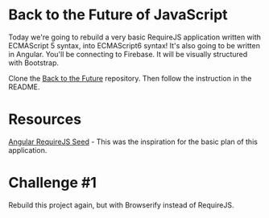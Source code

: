 # Back to the Future of JavaScript

Today we're going to rebuild a very basic RequireJS application written with ECMAScript 5 syntax, into ECMAScript6 syntax! It's also going to be written in Angular. You'll be connecting to Firebase. It will be visually structured with Bootstrap.

Clone the [Back to the Future](https://github.com/nashville-software-school/back-to-the-future) repository. Then follow the instruction in the README.

# Resources

[Angular RequireJS Seed](https://github.com/tnajdek/angular-requirejs-seed/) - This was the inspiration for the basic plan of this application.

# Challenge \#1

Rebuild this project again, but with Browserify instead of RequireJS.